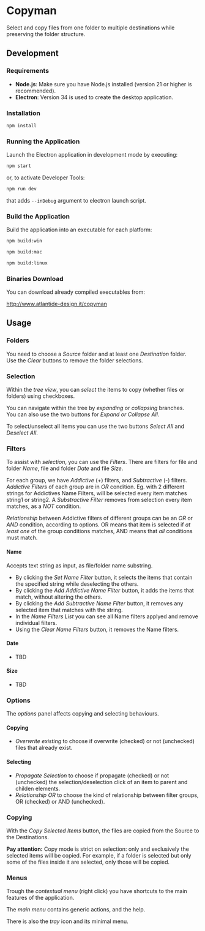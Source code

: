 # Copyman

Select and copy files from one folder to multiple destinations while preserving the folder structure.

## Development

### Requirements

- **Node.js**: Make sure you have Node.js installed (version 21 or higher is recommended).
- **Electron**: Version 34 is used to create the desktop application.

### Installation

```bash
npm install
```

### Running the Application

Launch the Electron application in development mode by executing:

```bash
npm start
```

or, to activate Developer Tools:
```bash
npm run dev
```
that adds `--inDebug` argument to electron launch script.

### Build the Application

Build the application into an executable for each platform:

```bash
npm build:win
```
```bash
npm build:mac
```
```bash
npm build:linux
```

### Binaries Download
You can download already compiled executables from:

http://www.atlantide-design.it/copyman

## Usage

### Folders
You need to choose a *Source* folder and at least one *Destination* folder.  
Use the *Clear* buttons to remove the folder selections.

### Selection
Within the *tree view*, you can *select* the items to copy (whether files or folders) using checkboxes.

You can navigate within the tree by *expanding* or *collapsing* branches.  
You can also use the two buttons for *Expand or Collapse All*.

To select/unselect all items you can use the two buttons *Select All* and *Deselect All*.

### Filters
To assist with *selection*, you can use the *Filters*.
There are filters for file and folder *Name*, file and folder *Date* and file *Size*.

For each group, we have *Addictive* (+) filters, and *Subtractive* (-) filters.
*Addictive Filters* of each group are in *OR* condition. Eg. with 2 different strings for Addictives Name Filters, will be selected every item matches string1 or string2.
A *Substractive Filter* removes from selection every item matches, as a *NOT* condition.

*Relationship* between Addictive filters of different groups can be an *OR* or *AND* condition, according to options.
OR means that item is selected if *at least one* of the group conditions matches, AND means that *all* conditions must match.

#### Name
Accepts text string as input, as file/folder name substring.
- By clicking the *Set Name Filter* button, it selects the items that contain the specified string while deselecting the others.
- By clicking the *Add Addictive Name Filter* button, it adds the items that match, without altering the others.
- By clicking the *Add Subtractive Name Filter* button, it removes any selected item that matches with the string.
- In the *Name Filters List* you can see all Name filters applyed and remove individual filters.
- Using the *Clear Name Filters* button, it removes the Name filters.  

#### Date
- TBD

#### Size
- TBD

### Options
The *options* panel affects copying and selecting behaviours.

#### Copying
- *Overwrite existing* to choose if overwrite (checked) or not (unchecked) files that already exist.

#### Selecting
- *Propagate Selection* to choose if propagate (checked) or not (unchecked) the selection/deselection click of an item to parent and childen elements.
- *Relationship OR* to choose the kind of relationship between filter groups, OR (checked) or AND (unchecked).

### Copying
With the *Copy Selected Items* button, the files are copied from the Source to the Destinations.

**Pay attention:** Copy mode is strict on selection: only and exclusively the selected items will be copied. For example, if a folder is selected but only some of the files inside it are selected, only those will be copied.

### Menus
Trough the *contextual menu* (right click) you have shortcuts to the main features of the application.

The *main menu* contains generic actions, and the help.

There is also the *tray* icon and its minimal menu.



